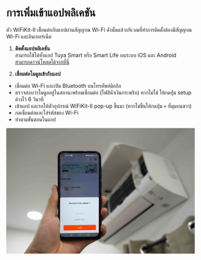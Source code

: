 # การเพิ่มเข้าแอปพลิเคชัน
ตัว WiFiKit-II เชื่อมต่อกับแอปผ่านสัญญาณ Wi-Fi ดังนั้นแล้วบริเวณที่ทำการติดตั้งต้องมีสัญญาณ Wi-Fi และอินเทอร์เน็ต

<!-- ## วิดีโอการติดตั้ง
<iframe width="560" height="315" src="https://www.youtube.com/embed/uPHk5j-ZJIM?si=KHFE2BC38sMSddzB" title="YouTube video player" frameborder="0" allow="accelerometer; autoplay; clipboard-write; encrypted-media; gyroscope; picture-in-picture; web-share" referrerpolicy="strict-origin-when-cross-origin" allowfullscreen></iframe> -->

1. **ติดตั้งแอปพลิเคชัน** <br> สามารถใช้ได้ทั้งแอป Tuya Smart หรือ Smart Life บนระบบ iOS และ Android<br>
[สามารถดาวน์โหลดได้จากที่นี่](https://smartapp.tuya.com/tuyasmart)

2. **เชื่อมต่อโมดูลเข้ากับแอป**
- เชื่อมต่อ Wi-Fi และเปิด Bluetooth บนโทรศัพท์มิอถิอ
- ตรวจสอบว่าโมดูลอยู่ในสถานะพร้อมเชื่อมต่อ (ไฟสีน้ำเงินกระพริบ) หากไม่ใช่ ให้กดปุ่ม setup ค้างไว้ 6 วินาที
- เข้าแอป และรอให้ตัวอุปกรณ์ WiFiKit-II pop-up ขึ้นมา (หากไม่ขึ้นให้กดปุ่ม `+` ที่มุมบนขวา)
- กดเชื่อมต่อและใส่รหัสของ Wi-Fi
- ทำตามขั้นตอนในแอป

![app_pairing](/img/app-pairing.jpg)


